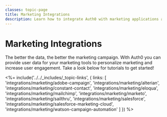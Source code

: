 ```yaml
---
classes: topic-page
title: Marketing Integrations
description: Learn how to integrate Auth0 with marketing applications and services.
---
```

<!-- markdownlint-disable MD041 MD002 MD026 -->
<div class="topic-page-header">
  <div data-name="example" class="topic-page-badge"></div>
  <h1>Marketing Integrations</h1>
  <p>
    The better the data, the better the marketing campaign. With Auth0 you can provide user data for your marketing tools to personalize marketing and increase user engagement. Take a look below for tutorials to get started!
  </p>
</div>

<%= include('../../_includes/_topic-links', { links: [
  'integrations/marketing/adobe-campaign',
  'integrations/marketing/alterian',
  'integrations/marketing/constant-contact',
  'integrations/marketing/eloqua',
  'integrations/marketing/mailchimp',
  'integrations/marketing/marketo',
  'integrations/marketing/sailthru',
  'integrations/marketing/salesforce',
  'integrations/marketing/salesforce-marketing-cloud',
  'integrations/marketing/watson-campaign-automation'
] }) %>